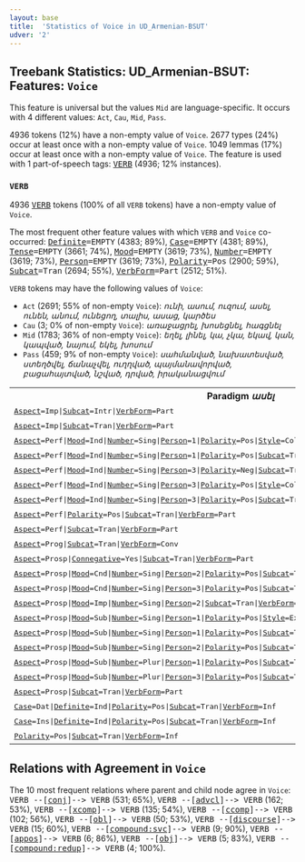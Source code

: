 ```yaml
---
layout: base
title:  'Statistics of Voice in UD_Armenian-BSUT'
udver: '2'
---
```


## Treebank Statistics: UD_Armenian-BSUT: Features: `Voice`

This feature is universal but the values `Mid` are language-specific.
It occurs with 4 different values: `Act`, `Cau`, `Mid`, `Pass`.

4936 tokens (12%) have a non-empty value of `Voice`.
2677 types (24%) occur at least once with a non-empty value of `Voice`.
1049 lemmas (17%) occur at least once with a non-empty value of `Voice`.
The feature is used with 1 part-of-speech tags: <tt><a href="hy_bsut-pos-VERB.html">VERB</a></tt> (4936; 12% instances).

### `VERB`

4936 <tt><a href="hy_bsut-pos-VERB.html">VERB</a></tt> tokens (100% of all `VERB` tokens) have a non-empty value of `Voice`.

The most frequent other feature values with which `VERB` and `Voice` co-occurred: <tt><a href="hy_bsut-feat-Definite.html">Definite</a></tt><tt>=EMPTY</tt> (4383; 89%), <tt><a href="hy_bsut-feat-Case.html">Case</a></tt><tt>=EMPTY</tt> (4381; 89%), <tt><a href="hy_bsut-feat-Tense.html">Tense</a></tt><tt>=EMPTY</tt> (3661; 74%), <tt><a href="hy_bsut-feat-Mood.html">Mood</a></tt><tt>=EMPTY</tt> (3619; 73%), <tt><a href="hy_bsut-feat-Number.html">Number</a></tt><tt>=EMPTY</tt> (3619; 73%), <tt><a href="hy_bsut-feat-Person.html">Person</a></tt><tt>=EMPTY</tt> (3619; 73%), <tt><a href="hy_bsut-feat-Polarity.html">Polarity</a></tt><tt>=Pos</tt> (2900; 59%), <tt><a href="hy_bsut-feat-Subcat.html">Subcat</a></tt><tt>=Tran</tt> (2694; 55%), <tt><a href="hy_bsut-feat-VerbForm.html">VerbForm</a></tt><tt>=Part</tt> (2512; 51%).

`VERB` tokens may have the following values of `Voice`:

* `Act` (2691; 55% of non-empty `Voice`): <em>ունի, ասում, ուզում, ասել, ունեն, անում, ունեցող, տալիս, ասաց, կարծես</em>
* `Cau` (3; 0% of non-empty `Voice`): <em>առաջացրել, խոսեցնել, հագցնել</em>
* `Mid` (1783; 36% of non-empty `Voice`): <em>եղել, լինել, կա, չկա, եկավ, կան, կապված, նայում, եկել, խոսում</em>
* `Pass` (459; 9% of non-empty `Voice`): <em>սահմանված, նախատեսված, ստեղծվել, ճանաչվել, ուղղված, պայմանավորված, բացահայտված, նշված, դրված, իրականացվում</em>

<table>
  <tr><th>Paradigm <i>ասել</i></th><th><tt>Act</tt></th><th><tt>Pass</tt></th></tr>
  <tr><td><tt><tt><a href="hy_bsut-feat-Aspect.html">Aspect</a></tt><tt>=Imp</tt>|<tt><a href="hy_bsut-feat-Subcat.html">Subcat</a></tt><tt>=Intr</tt>|<tt><a href="hy_bsut-feat-VerbForm.html">VerbForm</a></tt><tt>=Part</tt></tt></td><td></td><td><em>ասվում</em></td></tr>
  <tr><td><tt><tt><a href="hy_bsut-feat-Aspect.html">Aspect</a></tt><tt>=Imp</tt>|<tt><a href="hy_bsut-feat-Subcat.html">Subcat</a></tt><tt>=Tran</tt>|<tt><a href="hy_bsut-feat-VerbForm.html">VerbForm</a></tt><tt>=Part</tt></tt></td><td><em>ասում</em></td><td></td></tr>
  <tr><td><tt><tt><a href="hy_bsut-feat-Aspect.html">Aspect</a></tt><tt>=Perf</tt>|<tt><a href="hy_bsut-feat-Mood.html">Mood</a></tt><tt>=Ind</tt>|<tt><a href="hy_bsut-feat-Number.html">Number</a></tt><tt>=Sing</tt>|<tt><a href="hy_bsut-feat-Person.html">Person</a></tt><tt>=1</tt>|<tt><a href="hy_bsut-feat-Polarity.html">Polarity</a></tt><tt>=Pos</tt>|<tt><a href="hy_bsut-feat-Style.html">Style</a></tt><tt>=Coll</tt>|<tt><a href="hy_bsut-feat-Subcat.html">Subcat</a></tt><tt>=Tran</tt>|<tt><a href="hy_bsut-feat-Tense.html">Tense</a></tt><tt>=Past</tt>|<tt><a href="hy_bsut-feat-VerbForm.html">VerbForm</a></tt><tt>=Fin</tt></tt></td><td><em>ասեցի</em></td><td></td></tr>
  <tr><td><tt><tt><a href="hy_bsut-feat-Aspect.html">Aspect</a></tt><tt>=Perf</tt>|<tt><a href="hy_bsut-feat-Mood.html">Mood</a></tt><tt>=Ind</tt>|<tt><a href="hy_bsut-feat-Number.html">Number</a></tt><tt>=Sing</tt>|<tt><a href="hy_bsut-feat-Person.html">Person</a></tt><tt>=1</tt>|<tt><a href="hy_bsut-feat-Polarity.html">Polarity</a></tt><tt>=Pos</tt>|<tt><a href="hy_bsut-feat-Subcat.html">Subcat</a></tt><tt>=Tran</tt>|<tt><a href="hy_bsut-feat-Tense.html">Tense</a></tt><tt>=Past</tt>|<tt><a href="hy_bsut-feat-VerbForm.html">VerbForm</a></tt><tt>=Fin</tt></tt></td><td><em>ասացի</em></td><td></td></tr>
  <tr><td><tt><tt><a href="hy_bsut-feat-Aspect.html">Aspect</a></tt><tt>=Perf</tt>|<tt><a href="hy_bsut-feat-Mood.html">Mood</a></tt><tt>=Ind</tt>|<tt><a href="hy_bsut-feat-Number.html">Number</a></tt><tt>=Sing</tt>|<tt><a href="hy_bsut-feat-Person.html">Person</a></tt><tt>=3</tt>|<tt><a href="hy_bsut-feat-Polarity.html">Polarity</a></tt><tt>=Neg</tt>|<tt><a href="hy_bsut-feat-Subcat.html">Subcat</a></tt><tt>=Tran</tt>|<tt><a href="hy_bsut-feat-Tense.html">Tense</a></tt><tt>=Past</tt>|<tt><a href="hy_bsut-feat-VerbForm.html">VerbForm</a></tt><tt>=Fin</tt></tt></td><td><em>չասիր</em></td><td></td></tr>
  <tr><td><tt><tt><a href="hy_bsut-feat-Aspect.html">Aspect</a></tt><tt>=Perf</tt>|<tt><a href="hy_bsut-feat-Mood.html">Mood</a></tt><tt>=Ind</tt>|<tt><a href="hy_bsut-feat-Number.html">Number</a></tt><tt>=Sing</tt>|<tt><a href="hy_bsut-feat-Person.html">Person</a></tt><tt>=3</tt>|<tt><a href="hy_bsut-feat-Polarity.html">Polarity</a></tt><tt>=Pos</tt>|<tt><a href="hy_bsut-feat-Style.html">Style</a></tt><tt>=Coll</tt>|<tt><a href="hy_bsut-feat-Subcat.html">Subcat</a></tt><tt>=Tran</tt>|<tt><a href="hy_bsut-feat-Tense.html">Tense</a></tt><tt>=Past</tt>|<tt><a href="hy_bsut-feat-VerbForm.html">VerbForm</a></tt><tt>=Fin</tt></tt></td><td><em>ասեց</em></td><td></td></tr>
  <tr><td><tt><tt><a href="hy_bsut-feat-Aspect.html">Aspect</a></tt><tt>=Perf</tt>|<tt><a href="hy_bsut-feat-Mood.html">Mood</a></tt><tt>=Ind</tt>|<tt><a href="hy_bsut-feat-Number.html">Number</a></tt><tt>=Sing</tt>|<tt><a href="hy_bsut-feat-Person.html">Person</a></tt><tt>=3</tt>|<tt><a href="hy_bsut-feat-Polarity.html">Polarity</a></tt><tt>=Pos</tt>|<tt><a href="hy_bsut-feat-Subcat.html">Subcat</a></tt><tt>=Tran</tt>|<tt><a href="hy_bsut-feat-Tense.html">Tense</a></tt><tt>=Past</tt>|<tt><a href="hy_bsut-feat-VerbForm.html">VerbForm</a></tt><tt>=Fin</tt></tt></td><td><em>ասաց</em></td><td></td></tr>
  <tr><td><tt><tt><a href="hy_bsut-feat-Aspect.html">Aspect</a></tt><tt>=Perf</tt>|<tt><a href="hy_bsut-feat-Polarity.html">Polarity</a></tt><tt>=Pos</tt>|<tt><a href="hy_bsut-feat-Subcat.html">Subcat</a></tt><tt>=Tran</tt>|<tt><a href="hy_bsut-feat-VerbForm.html">VerbForm</a></tt><tt>=Part</tt></tt></td><td><em>ասած</em></td><td></td></tr>
  <tr><td><tt><tt><a href="hy_bsut-feat-Aspect.html">Aspect</a></tt><tt>=Perf</tt>|<tt><a href="hy_bsut-feat-Subcat.html">Subcat</a></tt><tt>=Tran</tt>|<tt><a href="hy_bsut-feat-VerbForm.html">VerbForm</a></tt><tt>=Part</tt></tt></td><td><em>ասել</em></td><td></td></tr>
  <tr><td><tt><tt><a href="hy_bsut-feat-Aspect.html">Aspect</a></tt><tt>=Prog</tt>|<tt><a href="hy_bsut-feat-Subcat.html">Subcat</a></tt><tt>=Tran</tt>|<tt><a href="hy_bsut-feat-VerbForm.html">VerbForm</a></tt><tt>=Conv</tt></tt></td><td><em>ասելիս</em></td><td></td></tr>
  <tr><td><tt><tt><a href="hy_bsut-feat-Aspect.html">Aspect</a></tt><tt>=Prosp</tt>|<tt><a href="hy_bsut-feat-Connegative.html">Connegative</a></tt><tt>=Yes</tt>|<tt><a href="hy_bsut-feat-Subcat.html">Subcat</a></tt><tt>=Tran</tt>|<tt><a href="hy_bsut-feat-VerbForm.html">VerbForm</a></tt><tt>=Part</tt></tt></td><td><em>ասի</em></td><td></td></tr>
  <tr><td><tt><tt><a href="hy_bsut-feat-Aspect.html">Aspect</a></tt><tt>=Prosp</tt>|<tt><a href="hy_bsut-feat-Mood.html">Mood</a></tt><tt>=Cnd</tt>|<tt><a href="hy_bsut-feat-Number.html">Number</a></tt><tt>=Sing</tt>|<tt><a href="hy_bsut-feat-Person.html">Person</a></tt><tt>=2</tt>|<tt><a href="hy_bsut-feat-Polarity.html">Polarity</a></tt><tt>=Pos</tt>|<tt><a href="hy_bsut-feat-Subcat.html">Subcat</a></tt><tt>=Tran</tt>|<tt><a href="hy_bsut-feat-Tense.html">Tense</a></tt><tt>=Pres</tt>|<tt><a href="hy_bsut-feat-VerbForm.html">VerbForm</a></tt><tt>=Fin</tt></tt></td><td><em>կասես</em></td><td></td></tr>
  <tr><td><tt><tt><a href="hy_bsut-feat-Aspect.html">Aspect</a></tt><tt>=Prosp</tt>|<tt><a href="hy_bsut-feat-Mood.html">Mood</a></tt><tt>=Cnd</tt>|<tt><a href="hy_bsut-feat-Number.html">Number</a></tt><tt>=Sing</tt>|<tt><a href="hy_bsut-feat-Person.html">Person</a></tt><tt>=3</tt>|<tt><a href="hy_bsut-feat-Polarity.html">Polarity</a></tt><tt>=Pos</tt>|<tt><a href="hy_bsut-feat-Subcat.html">Subcat</a></tt><tt>=Tran</tt>|<tt><a href="hy_bsut-feat-Tense.html">Tense</a></tt><tt>=Pres</tt>|<tt><a href="hy_bsut-feat-VerbForm.html">VerbForm</a></tt><tt>=Fin</tt></tt></td><td><em>կասի</em></td><td></td></tr>
  <tr><td><tt><tt><a href="hy_bsut-feat-Aspect.html">Aspect</a></tt><tt>=Prosp</tt>|<tt><a href="hy_bsut-feat-Mood.html">Mood</a></tt><tt>=Imp</tt>|<tt><a href="hy_bsut-feat-Number.html">Number</a></tt><tt>=Sing</tt>|<tt><a href="hy_bsut-feat-Person.html">Person</a></tt><tt>=2</tt>|<tt><a href="hy_bsut-feat-Subcat.html">Subcat</a></tt><tt>=Tran</tt>|<tt><a href="hy_bsut-feat-VerbForm.html">VerbForm</a></tt><tt>=Fin</tt></tt></td><td><em>ասա</em></td><td></td></tr>
  <tr><td><tt><tt><a href="hy_bsut-feat-Aspect.html">Aspect</a></tt><tt>=Prosp</tt>|<tt><a href="hy_bsut-feat-Mood.html">Mood</a></tt><tt>=Sub</tt>|<tt><a href="hy_bsut-feat-Number.html">Number</a></tt><tt>=Sing</tt>|<tt><a href="hy_bsut-feat-Person.html">Person</a></tt><tt>=1</tt>|<tt><a href="hy_bsut-feat-Polarity.html">Polarity</a></tt><tt>=Pos</tt>|<tt><a href="hy_bsut-feat-Style.html">Style</a></tt><tt>=Expr</tt>|<tt><a href="hy_bsut-feat-Subcat.html">Subcat</a></tt><tt>=Tran</tt>|<tt><a href="hy_bsut-feat-Tense.html">Tense</a></tt><tt>=Pres</tt>|<tt><a href="hy_bsut-feat-VerbForm.html">VerbForm</a></tt><tt>=Fin</tt></tt></td><td><em>աս</em></td><td></td></tr>
  <tr><td><tt><tt><a href="hy_bsut-feat-Aspect.html">Aspect</a></tt><tt>=Prosp</tt>|<tt><a href="hy_bsut-feat-Mood.html">Mood</a></tt><tt>=Sub</tt>|<tt><a href="hy_bsut-feat-Number.html">Number</a></tt><tt>=Sing</tt>|<tt><a href="hy_bsut-feat-Person.html">Person</a></tt><tt>=1</tt>|<tt><a href="hy_bsut-feat-Polarity.html">Polarity</a></tt><tt>=Pos</tt>|<tt><a href="hy_bsut-feat-Subcat.html">Subcat</a></tt><tt>=Tran</tt>|<tt><a href="hy_bsut-feat-Tense.html">Tense</a></tt><tt>=Pres</tt>|<tt><a href="hy_bsut-feat-VerbForm.html">VerbForm</a></tt><tt>=Fin</tt></tt></td><td><em>ասեմ</em></td><td></td></tr>
  <tr><td><tt><tt><a href="hy_bsut-feat-Aspect.html">Aspect</a></tt><tt>=Prosp</tt>|<tt><a href="hy_bsut-feat-Mood.html">Mood</a></tt><tt>=Sub</tt>|<tt><a href="hy_bsut-feat-Number.html">Number</a></tt><tt>=Sing</tt>|<tt><a href="hy_bsut-feat-Person.html">Person</a></tt><tt>=2</tt>|<tt><a href="hy_bsut-feat-Polarity.html">Polarity</a></tt><tt>=Pos</tt>|<tt><a href="hy_bsut-feat-Subcat.html">Subcat</a></tt><tt>=Tran</tt>|<tt><a href="hy_bsut-feat-Tense.html">Tense</a></tt><tt>=Pres</tt>|<tt><a href="hy_bsut-feat-VerbForm.html">VerbForm</a></tt><tt>=Fin</tt></tt></td><td><em>ասես</em></td><td></td></tr>
  <tr><td><tt><tt><a href="hy_bsut-feat-Aspect.html">Aspect</a></tt><tt>=Prosp</tt>|<tt><a href="hy_bsut-feat-Mood.html">Mood</a></tt><tt>=Sub</tt>|<tt><a href="hy_bsut-feat-Number.html">Number</a></tt><tt>=Plur</tt>|<tt><a href="hy_bsut-feat-Person.html">Person</a></tt><tt>=1</tt>|<tt><a href="hy_bsut-feat-Polarity.html">Polarity</a></tt><tt>=Pos</tt>|<tt><a href="hy_bsut-feat-Subcat.html">Subcat</a></tt><tt>=Tran</tt>|<tt><a href="hy_bsut-feat-Tense.html">Tense</a></tt><tt>=Pres</tt>|<tt><a href="hy_bsut-feat-VerbForm.html">VerbForm</a></tt><tt>=Fin</tt></tt></td><td><em>ասենք</em></td><td></td></tr>
  <tr><td><tt><tt><a href="hy_bsut-feat-Aspect.html">Aspect</a></tt><tt>=Prosp</tt>|<tt><a href="hy_bsut-feat-Mood.html">Mood</a></tt><tt>=Sub</tt>|<tt><a href="hy_bsut-feat-Number.html">Number</a></tt><tt>=Plur</tt>|<tt><a href="hy_bsut-feat-Person.html">Person</a></tt><tt>=3</tt>|<tt><a href="hy_bsut-feat-Polarity.html">Polarity</a></tt><tt>=Pos</tt>|<tt><a href="hy_bsut-feat-Subcat.html">Subcat</a></tt><tt>=Tran</tt>|<tt><a href="hy_bsut-feat-Tense.html">Tense</a></tt><tt>=Pres</tt>|<tt><a href="hy_bsut-feat-VerbForm.html">VerbForm</a></tt><tt>=Fin</tt></tt></td><td><em>ասեն</em></td><td></td></tr>
  <tr><td><tt><tt><a href="hy_bsut-feat-Aspect.html">Aspect</a></tt><tt>=Prosp</tt>|<tt><a href="hy_bsut-feat-Subcat.html">Subcat</a></tt><tt>=Tran</tt>|<tt><a href="hy_bsut-feat-VerbForm.html">VerbForm</a></tt><tt>=Part</tt></tt></td><td><em>ասելու</em></td><td></td></tr>
  <tr><td><tt><tt><a href="hy_bsut-feat-Case.html">Case</a></tt><tt>=Dat</tt>|<tt><a href="hy_bsut-feat-Definite.html">Definite</a></tt><tt>=Ind</tt>|<tt><a href="hy_bsut-feat-Polarity.html">Polarity</a></tt><tt>=Pos</tt>|<tt><a href="hy_bsut-feat-Subcat.html">Subcat</a></tt><tt>=Tran</tt>|<tt><a href="hy_bsut-feat-VerbForm.html">VerbForm</a></tt><tt>=Inf</tt></tt></td><td><em>ասելու</em></td><td></td></tr>
  <tr><td><tt><tt><a href="hy_bsut-feat-Case.html">Case</a></tt><tt>=Ins</tt>|<tt><a href="hy_bsut-feat-Definite.html">Definite</a></tt><tt>=Ind</tt>|<tt><a href="hy_bsut-feat-Polarity.html">Polarity</a></tt><tt>=Pos</tt>|<tt><a href="hy_bsut-feat-Subcat.html">Subcat</a></tt><tt>=Tran</tt>|<tt><a href="hy_bsut-feat-VerbForm.html">VerbForm</a></tt><tt>=Inf</tt></tt></td><td><em>ասելով</em></td><td></td></tr>
  <tr><td><tt><tt><a href="hy_bsut-feat-Polarity.html">Polarity</a></tt><tt>=Pos</tt>|<tt><a href="hy_bsut-feat-Subcat.html">Subcat</a></tt><tt>=Tran</tt>|<tt><a href="hy_bsut-feat-VerbForm.html">VerbForm</a></tt><tt>=Inf</tt></tt></td><td><em>ասել</em></td><td></td></tr>
</table>

## Relations with Agreement in `Voice`

The 10 most frequent relations where parent and child node agree in `Voice`:
<tt>VERB --[<tt><a href="hy_bsut-dep-conj.html">conj</a></tt>]--> VERB</tt> (531; 65%),
<tt>VERB --[<tt><a href="hy_bsut-dep-advcl.html">advcl</a></tt>]--> VERB</tt> (162; 53%),
<tt>VERB --[<tt><a href="hy_bsut-dep-xcomp.html">xcomp</a></tt>]--> VERB</tt> (135; 54%),
<tt>VERB --[<tt><a href="hy_bsut-dep-ccomp.html">ccomp</a></tt>]--> VERB</tt> (102; 56%),
<tt>VERB --[<tt><a href="hy_bsut-dep-obl.html">obl</a></tt>]--> VERB</tt> (50; 53%),
<tt>VERB --[<tt><a href="hy_bsut-dep-discourse.html">discourse</a></tt>]--> VERB</tt> (15; 60%),
<tt>VERB --[<tt><a href="hy_bsut-dep-compound-svc.html">compound:svc</a></tt>]--> VERB</tt> (9; 90%),
<tt>VERB --[<tt><a href="hy_bsut-dep-appos.html">appos</a></tt>]--> VERB</tt> (6; 86%),
<tt>VERB --[<tt><a href="hy_bsut-dep-obj.html">obj</a></tt>]--> VERB</tt> (5; 83%),
<tt>VERB --[<tt><a href="hy_bsut-dep-compound-redup.html">compound:redup</a></tt>]--> VERB</tt> (4; 100%).

